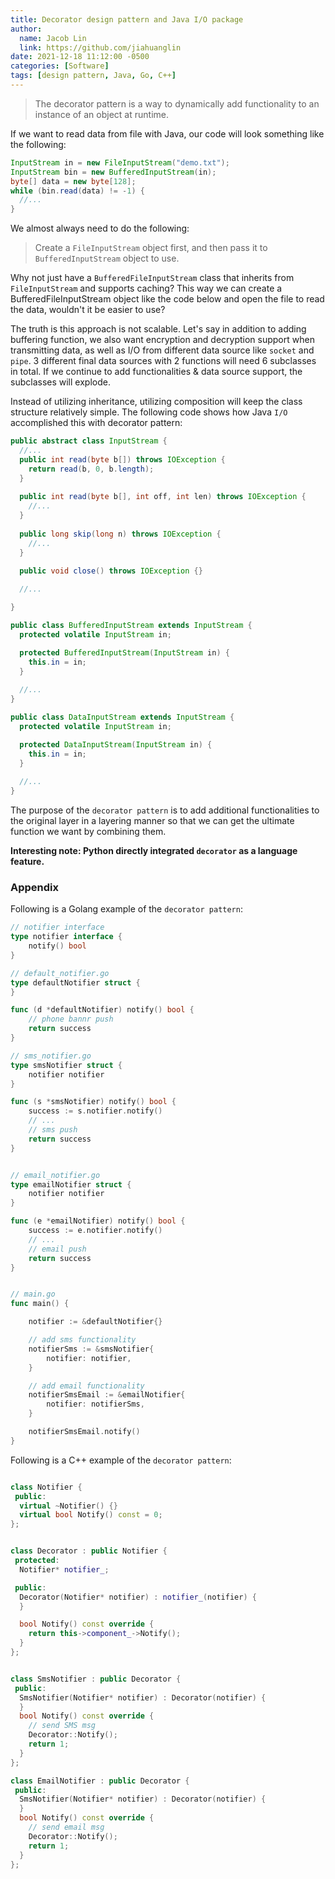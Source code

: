 ```yaml
---
title: Decorator design pattern and Java I/O package
author:
  name: Jacob Lin
  link: https://github.com/jiahuanglin
date: 2021-12-18 11:12:00 -0500
categories: [Software]
tags: [design pattern, Java, Go, C++]
---
```


> The decorator pattern is a way to dynamically add functionality to an instance of an object at runtime.

If we want to read data from file with Java, our code will look something like the following:
```java
InputStream in = new FileInputStream("demo.txt");
InputStream bin = new BufferedInputStream(in);
byte[] data = new byte[128];
while (bin.read(data) != -1) {
  //...
}
```
We almost always need to do the following:
> Create a `FileInputStream` object first, and then pass it to `BufferedInputStream` object to use. 

Why not just have a `BufferedFileInputStream` class that inherits from `FileInputStream` and supports caching? This way we can create a BufferedFileInputStream object like the code below and open the file to read the data, wouldn't it be easier to use?

The truth is this approach is not scalable. Let's say in addition to adding buffering function, we also want encryption and decryption support when transmitting data, as well as I/O from different data source like `socket` and `pipe`. 3 different final data sources with 2 functions will need 6 subclasses in total. If we continue to add functionalities & data source support, the subclasses will explode.

Instead of utilizing inheritance, utilizing composition will keep the class structure relatively simple. The following code shows how Java `I/O` accomplished this with decorator pattern:

```java
public abstract class InputStream {
  //...
  public int read(byte b[]) throws IOException {
    return read(b, 0, b.length);
  }
  
  public int read(byte b[], int off, int len) throws IOException {
    //...
  }
  
  public long skip(long n) throws IOException {
    //...
  }
  
  public void close() throws IOException {}

  //...

}

public class BufferedInputStream extends InputStream {
  protected volatile InputStream in;

  protected BufferedInputStream(InputStream in) {
    this.in = in;
  }
  
  //...
}

public class DataInputStream extends InputStream {
  protected volatile InputStream in;

  protected DataInputStream(InputStream in) {
    this.in = in;
  }
  
  //...
}
```

The purpose of the `decorator pattern` is to add additional functionalities to the original layer in a layering manner so that we can get the ultimate function we want by combining them.


**Interesting note: Python directly integrated `decorator` as a language feature.**


### Appendix

Following is a Golang example of the `decorator pattern`:
```go
// notifier interface
type notifier interface {
    notify() bool
}

// default_notifier.go
type defaultNotifier struct {
}

func (d *defaultNotifier) notify() bool {
    // phone bannr push
    return success
}

// sms_notifier.go
type smsNotifier struct {
    notifier notifier
}

func (s *smsNotifier) notify() bool {
    success := s.notifier.notify()
    // ...
    // sms push
    return success
}


// email_notifier.go
type emailNotifier struct {
    notifier notifier
}

func (e *emailNotifier) notify() bool {
    success := e.notifier.notify()
    // ...
    // email push
    return success
}


// main.go
func main() {

    notifier := &defaultNotifier{}

    // add sms functionality
    notifierSms := &smsNotifier{
        notifier: notifier,
    }

    // add email functionality
    notifierSmsEmail := &emailNotifier{
        notifier: notifierSms,
    }

    notifierSmsEmail.notify()
}
```

Following is a C++ example of the `decorator pattern`:
```c++

class Notifier {
 public:
  virtual ~Notifier() {}
  virtual bool Notify() const = 0;
};


class Decorator : public Notifier {
 protected:
  Notifier* notifier_;

 public:
  Decorator(Notifier* notifier) : notifier_(notifier) {
  }

  bool Notify() const override {
    return this->component_->Notify();
  }
};


class SmsNotifier : public Decorator {
 public:
  SmsNotifier(Notifier* notifier) : Decorator(notifier) {
  }
  bool Notify() const override {
    // send SMS msg
    Decorator::Notify();
    return 1; 
  }
};

class EmailNotifier : public Decorator {
 public:
  SmsNotifier(Notifier* notifier) : Decorator(notifier) {
  }
  bool Notify() const override {
    // send email msg
    Decorator::Notify();
    return 1; 
  }
};
```
